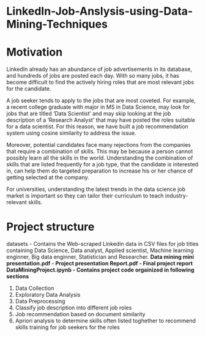 # LinkedIn-Job-Anslysis-using-Data-Mining-Techniques

# Motivation
LinkedIn already has an abundance of job advertisements in its database, and hundreds of jobs are posted each day. With so many jobs, it has become difficult to find the actively hiring roles that are most relevant jobs for the candidate.

A job seeker tends to apply to the jobs that are most coveted. For example, a recent college graduate with major in MS in Data Science, may look for jobs that are titled ‘Data Scientist’ and may skip looking at the job description of a ‘Research Analyst' that may have posted the roles suitable for a data scientist. For this reason, we have built a job recommendation system using cosine similarity to address the issue.

Moreover, potential candidates face many rejections from the companies that require a combination of skills. This may be because a person cannot possibly learn all the skills in the world. Understanding the combination of skills that are listed frequently for a job type, that the candidate is interested in, can help them do targeted preparation to increase his or her chance of getting selected at the company.

For universities, understanding the latest trends in the data science job market is important so they can tailor their curriculum to teach industry-relevant skills.

# Project structure
datasets - Contains the Web-scraped Linkedin data in CSV files for job titles containing Data Science, Data analyst, Applied scientist, Machine learning enginner, Big data enginner, Statistician and Researcher.
**Data mining mini presentation.pdf - Project presentation
Report.pdf - Final project report
DataMiningProject.ipynb - Contains project code orgainized in following sections**
1. Data Collection
2. Exploratory Data Analysis
3. Data Preprocessing
4. Classify job description into different job roles
5. Job recommendation based on document similarity
6. Apriori analysis to determine skills often listed toghether to recommend skills training for job seekers for the roles
